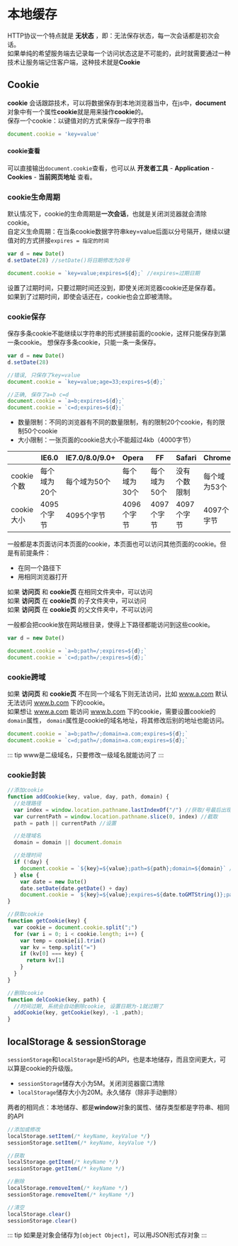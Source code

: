 # 本地缓存
HTTP协议一个特点就是 **无状态** ，即：无法保存状态，每一次会话都是初次会话。\
如果单纯的希望服务端去记录每一个访问状态这是不可能的，此时就需要通过一种技术让服务端记住客户端，这种技术就是**Cookie**

## Cookie
**cookie** 会话跟踪技术，可以将数据保存到本地浏览器当中，在js中，**document**对象中有一个属性**cookie**就是用来操作**cookie**的。\
保存一个cookie：以键值对的方式来保存一段字符串
```js
document.cookie = 'key=value'
```

#### cookie查看
可以直接输出`document.cookie`查看，也可以从 **开发者工具** - **Application** - **Cookies** - **当前网页地址** 查看。

### cookie生命周期
默认情况下，cookie的生命周期是**一次会话**，也就是关闭浏览器就会清除cookie。\
自定义生命周期：在当条cookie数据字符串key=value后面以分号隔开，继续以键值对的方式拼接`expires = 指定的时间`
```js
var d = new Date()
d.setDate(28) //setDate()将日期修改为28号 

document.cookie = `key=value;expires=${d};` //expires=过期日期 
```
设置了过期时间，只要过期时间还没到，即使关闭浏览器cookie还是保存着。\
如果到了过期时间，即使会话还在，cookie也会立即被清除。

### cookie保存
保存多条cookie不能继续以字符串的形式拼接前面的cookie，这样只能保存到第一条cookie。
想保存多条cookie，只能一条一条保存。
```js
var d = new Date()
d.setDate(28)

//错误, 只保存了key=value 
document.cookie = `key=value;age=33;expires=${d};`

//正确, 保存了a=b c=d 
document.cookie = `a=b;expires=${d};`
document.cookie = `c=d;expires=${d};`
```
* 数量限制：不同的浏览器有不同的数量限制，有的限制20个cookie，有的限制50个cookie
* 大小限制：一张页面的cookie总大小不能超过4kb（4000字节）

|           | IE6.0      | IE7.0/8.0/9.0+ | Opera       | FF          | Safari      | Chrome      |
| --------- | -----------|----------------|-------------|-------------|-------------|-------------|
| cookie个数 | 每个域为20个 | 每个域为50个    | 每个域为30个  | 每个域为50个 | 没有个数限制   | 每个域为53个 |
| cookie大小 | 4095个字节  | 4095个字节      | 4096个字节   | 4097个字节  | 4097个字节    | 4097个字节   |

一般都是本页面访问本页面的cookie，本页面也可以访问其他页面的cookie。但是有前提条件：
 * 在同一个路径下
 * 用相同浏览器打开

如果 **访问页** 和 **cookie页** 在相同文件夹中，可以访问\
如果 **访问页** 在 **cookie页** 的子文件夹中，可以访问\
如果 **访问页** 在 **cookie页** 的父文件夹中，不可以访问

一般都会把cookie放在网站根目录，使得上下路径都能访问到这些cookie。
```js
var d = new Date()

document.cookie = `a=b;path=/;expires=${d};` 
document.cookie = `c=d;path=/;expires=${d};`
```

### cookie跨域
如果 **访问页** 和 **cookie页** 不在同一个域名下则无法访问，比如 <u>www.a.com</u> 默认无法访问 <u>www.b.com</u> 下的cookie。\
如果想让 <u>www.a.com</u> 能访问 <u>www.b.com</u> 下的cookie，需要设置cookie的`domain`属性，
`domain`属性是cookie的域名地址，将其修改后别的地址也能访问。
```js
document.cookie = `a=b;path=/;domain=a.com;expires=${d};`
document.cookie = `c=d;path=/;domain=a.com;expires=${d};`
```
::: tip
www是二级域名，只要修改一级域名就能访问了
:::

### cookie封装
```js
//添加cookie
function addCookie(key, value, day, path, domain) {
  //处理路径
  var index = window.location.pathname.lastIndexOf("/") //获取/号最后出现的位置
  var currentPath = window.location.pathname.slice(0, index) //截取
  path = path || currentPath //设置

  //处理域名
  domain = domain || document.domain

  //处理时间
  if (!day) {
    document.cookie = `${key}=${value};path=${path};domain=${domain}` //没有时间，系统会默认生成(一次会话)
  } else {
    var date = new Date()
    date.setDate(date.getDate() + day)
    document.cookie = `${key}=${value};expires=${date.toGMTString()};path=${path};domain=${domain}`    
}

//获取cookie
function getCookie(key) {
  var cookie = document.cookie.split(";")
  for (var i = 0; i < cookie.length; i++) {
    var temp = cookie[i].trim()
    var kv = temp.split("=")
    if (kv[0] === key) {
      return kv[1]
    }
  }
}

//删除cookie
function delCookie(key, path) {
  //时间过期, 系统会自动删除cookie, 设置日期为-1就过期了
  addCookie(key, getCookie(key), -1 ,path);
}
```

## localStorage & sessionStorage
`sessionStorage`和`localStorage`是H5的API，也是本地储存，而且空间更大，可以算是cookie的升级版。
* `sessionStorage`储存大小为5M。关闭浏览器窗口清除
* `localStorage`储存大小为20M。永久储存（除非手动删除）

两者的相同点：本地储存、都是**window**对象的属性、储存类型都是字符串、相同的API

```js
//添加或修改
localStorage.setItem(/* keyName, keyValue */)
sessionStorage.setItem(/* keyName, keyValue */)

//获取
localStorage.getItem(/* keyName */)
sessionStorage.getItem(/* keyName */)

//删除
localStorage.removeItem(/* keyName */) 
sessionStorage.removeItem(/* keyName */)

//清空
localStorage.clear()
sessionStorage.clear()
```
::: tip
如果是对象会储存为`[object Object]`，可以用JSON形式存对象
:::

<Vssue />